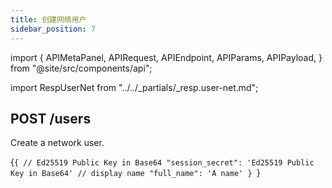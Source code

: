 ```yaml
---
title: 创建网络用户
sidebar_position: 7
---
```


import {
  APIMetaPanel,
  APIRequest,
  APIEndpoint,
  APIParams,
  APIPayload,
} from "@site/src/components/api";

import RespUserNet from "../../_partials/_resp.user-net.md";

## POST /users

Create a network user.

<APIEndpoint url="/users" />

<APIMetaPanel
  scope=""
  limitation="Only application user can create network users."
/>

<APIPayload>{`{
  // Ed25519 Public Key in Base64
  "session_secret": 'Ed25519 Public Key in Base64'
  // display name
  "full_name": 'A name'
}
`}</APIPayload>

<APIRequest
  title="Create Network User"
  method="POST"
  url='/users -data &apos;{"full_name": "Bot User","session_secret": SECRET}&apos;'
/>

<RespUserNet />
